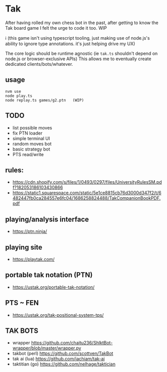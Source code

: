 # Tak

After having rolled my own chess bot in the past, after getting to know the Tak board game
I felt the urge to code it too. WIP

ℹ️ (this game isn't using typescript tooling, just making use of node.js's ability to ignore type annotations. it's just helping drive my UX)

The core logic should be runtime agnostic (ie `tak.ts` shouldn't depend on node.js or browser-exclusive APIs)
This allows me to eventually create dedicated clients/bots/whatever.

## usage

```
nvm use
node play.ts
node replay.ts games/g2.ptn   (WIP)
```

## TODO

- list possible moves
- fix PTN loader
- simple terminal UI
- random moves bot
- basic strategy bot
- PTS read/write

## rules: 
- https://cdn.shopify.com/s/files/1/0493/0297/files/UniversityRulesSM.pdf?182053186103430866
- https://static1.squarespace.com/static/5e1ce8815cb76d3000d347f2/t/6482447fb0ca284557e6fc04/1686258824488/TakCompanionBookPDF.pdf

## playing/analysis interface
- https://ptn.ninja/

## playing site
- https://playtak.com/

## portable tak notation (PTN)
- https://ustak.org/portable-tak-notation/

## PTS ~ FEN
- https://ustak.org/tak-positional-system-tps/

## TAK BOTS
- wrapper https://github.com/chaitu236/ShlktBot-wrapper/blob/master/wrapper.py
- takbot (perl) https://github.com/scottven/TakBot
- tak ai (lua) https://github.com/jachiam/tak-ai
- taktitian (go) https://github.com/nelhage/taktician

